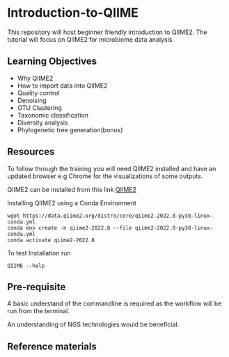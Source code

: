 # Introduction-to-QIIME
This repository will host beginner friendly introduction to QIIME2.
The tutorial will focus on QIIME2 for microbiome data analysis.

## Learning Objectives
- Why QIIME2
- How to import data into QIIME2
- Quality control
- Denoising
- OTU Clustering
- Taxonomic classification
- Diversity analysis
- Phylogenetic tree generation(bonus)

## Resources
To follow through the training you will need QIIME2 installed and have an updated browser e.g Chrome for the visualizations of some outputs.

QIIME2 can be installed from this link [QIIME2](https://docs.qiime2.org/)

Installing QIIME2 using a Conda Environment
```
wget https://data.qiime2.org/distro/core/qiime2-2022.8-py38-linux-conda.yml
conda env create -n qiime2-2022.8 --file qiime2-2022.8-py38-linux-conda.yml
conda activate qiime2-2022.8
```
To test Installation run 
```
QIIME --help
```
## Pre-requisite
A basic understand of the commandline is required as the  workflow will be run from the terminal.

An understanding of NGS technologies would be beneficial.
## Reference materials
